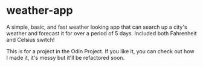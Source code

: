 # weather-app
A simple, basic, and fast weather looking app that can search up a city's weather and forecast it for over a period of 5 days. Included both Fahrenheit and Celsius switch!

This is for a project in the Odin Project. If you like it, you can check out how I made it, it's messy but it'll be refactored soon.
